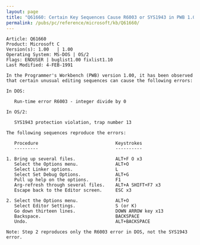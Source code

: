 ```yaml
---
layout: page
title: "Q61660: Certain Key Sequences Cause R6003 or SYS1943 in PWB 1.00"
permalink: /pubs/pc/reference/microsoft/kb/Q61660/
---
```


	Article: Q61660
	Product: Microsoft C
	Version(s): 1.00   | 1.00
	Operating System: MS-DOS | OS/2
	Flags: ENDUSER | buglist1.00 fixlist1.10
	Last Modified: 4-FEB-1991
	
	In the Programmer's Workbench (PWB) version 1.00, it has been observed
	that certain unusual editing sequences can cause the following errors:
	
	In DOS:
	
	   Run-time error R6003 - integer divide by 0
	
	In OS/2:
	
	   SYS1943 protection violation, trap number 13
	
	The following sequences reproduce the errors:
	
	   Procedure                             Keystrokes
	   ---------                             ----------
	
	1. Bring up several files.               ALT+F O x3
	   Select the Options menu.              ALT+O
	   Select Linker options.                L
	   Select Set Debug Options.             ALT+G
	   Pull up help on the options.          F1
	   Arg-refresh through several files.    ALT+A SHIFT+F7 x3
	   Escape back to the Editor screen.     ESC x3
	
	2. Select the Options menu.              ALT+O
	   Select Editor Settings.               S (or K)
	   Go down thirteen lines.               DOWN ARROW key x13
	   Backspace.                            BACKSPACE
	   Undo.                                 ALT+BACKSPACE
	
	Note: Step 2 reproduces only the R6003 error in DOS, not the SYS1943
	error.
